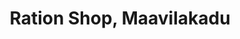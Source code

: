 ---
title: "Ration Shop, Maavilakadu"
url: /trivandrum/ration-shop-maavilakadu/
shop: convenience
---